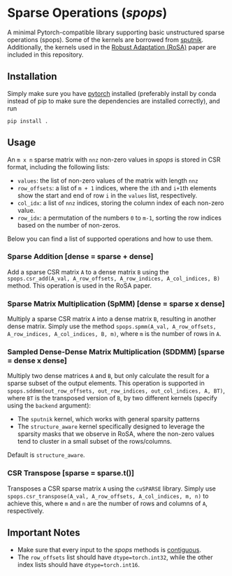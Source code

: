 # Sparse Operations (*spops*)

A minimal Pytorch-compatible library supporting basic unstructured sparse operations (spops). Some of the kernels are borrowed from [sputnik](https://github.com/google-research/sputnik).
Additionally, the kernels used in the [Robust Adaptation (RoSA)](https://arxiv.org/abs/2401.04679) paper are included in this repository.

## Installation
Simply make sure you have [pytorch](https://pytorch.org/) installed (preferably install by conda instead of pip to make sure the dependencies are installed correctly), and run 
```
pip install .
```

## Usage
An `m x n` sparse matrix with `nnz` non-zero values in *spops* is stored in CSR format, including the following lists:
- `values`: the list of non-zero values of the matrix with length `nnz`
- `row_offsets`: a list of `m + 1` indices, where the `i`th and `i+1`th elements show the start and end of row `i` in the `values` list, respectively.
- `col_idx`: a list of `nnz` indices, storing the column index of each non-zero value.
- `row_idx`: a permutation of the numbers `0` to `m-1`, sorting the row indices based on the number of non-zeros.

Below you can find a list of supported operations and how to use them.

### Sparse Addition \[dense = sparse + dense\]
Add a sparse CSR matrix `A` to a dense matrix `B` using the `spops.csr_add(A_val, A_row_offsets, A_row_indices, A_col_indices, B)` method. This operation is used in the RoSA paper.

### Sparse Matrix Multiplication (SpMM) \[dense = sparse x dense\]
Multiply a sparse CSR matrix `A` into a dense matrix `B`, resulting in another dense matrix. Simply use the method `spops.spmm(A_val, A_row_offsets, A_row_indices, A_col_indices, B, m)`, where `m` is the number of rows in `A`.

### Sampled Dense-Dense Matrix Multiplication (SDDMM) \[sparse = dense x dense\]
Multiply two dense matrices `A` and `B`, but only calculate the result for a sparse subset of the output elements. This operation is supported in `spops.sddmm(out_row_offsets, out_row_indices, out_col_indices, A, BT)`, where `BT` is the transposed version of `B`, by two different kernels (specify using the `backend` argument):
- The `sputnik` kernel, which works with general sparsity patterns
- The `structure_aware` kernel specifically designed to leverage the sparsity masks that we observe in RoSA, where the non-zero values tend to cluster in a small subset of the rows/columns.

Default is `structure_aware`.

### CSR Transpose \[sparse = sparse.t()\]
Transposes a CSR sparse matrix `A` using the `cuSPARSE` library. Simply use `spops.csr_transpose(A_val, A_row_offsets, A_col_indices, m, n)` to achieve this, where `m` and `n` are the number of rows and columns of `A`, respectively.


## Important Notes
- Make sure that every input to the *spops* methods is [contiguous](https://pytorch.org/docs/stable/generated/torch.Tensor.contiguous.html).
- The `row_offsets` list should have `dtype=torch.int32`, while the other index lists should have `dtype=torch.int16`.
